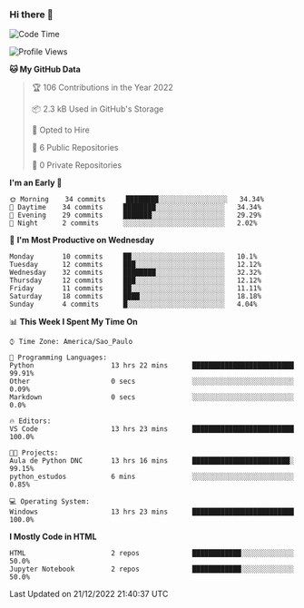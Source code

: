 ### Hi there 👋

<!--
**igabriel-gb/igabriel-gb** is a ✨ _special_ ✨ repository because its `README.md` (this file) appears on your GitHub profile.

Here are some ideas to get you started:

- 🔭 I’m currently working on ...
- 🌱 I’m currently learning ...
- 👯 I’m looking to collaborate on ...
- 🤔 I’m looking for help with ...
- 💬 Ask me about ...
- 📫 How to reach me: ...
- 😄 Pronouns: ...
- ⚡ Fun fact: ...
-->

<!--START_SECTION:waka-->
![Code Time](http://img.shields.io/badge/Code%20Time-84%20hrs%2048%20mins-blue)

![Profile Views](http://img.shields.io/badge/Profile%20Views-1-blue)

**🐱 My GitHub Data** 

> 🏆 106 Contributions in the Year 2022
 > 
> 📦 2.3 kB Used in GitHub's Storage 
 > 
> 💼 Opted to Hire
 > 
> 📜 6 Public Repositories 
 > 
> 🔑 0 Private Repositories  
 > 
**I'm an Early 🐤** 

```text
🌞 Morning    34 commits     ████████░░░░░░░░░░░░░░░░░   34.34% 
🌇 Daytime    34 commits     ████████░░░░░░░░░░░░░░░░░   34.34% 
🌃 Evening    29 commits     ███████░░░░░░░░░░░░░░░░░░   29.29% 
🌙 Night      2 commits      ░░░░░░░░░░░░░░░░░░░░░░░░░   2.02%

```
📅 **I'm Most Productive on Wednesday** 

```text
Monday       10 commits     ██░░░░░░░░░░░░░░░░░░░░░░░   10.1% 
Tuesday      12 commits     ███░░░░░░░░░░░░░░░░░░░░░░   12.12% 
Wednesday    32 commits     ████████░░░░░░░░░░░░░░░░░   32.32% 
Thursday     12 commits     ███░░░░░░░░░░░░░░░░░░░░░░   12.12% 
Friday       11 commits     ██░░░░░░░░░░░░░░░░░░░░░░░   11.11% 
Saturday     18 commits     ████░░░░░░░░░░░░░░░░░░░░░   18.18% 
Sunday       4 commits      █░░░░░░░░░░░░░░░░░░░░░░░░   4.04%

```


📊 **This Week I Spent My Time On** 

```text
⌚︎ Time Zone: America/Sao_Paulo

💬 Programming Languages: 
Python                   13 hrs 22 mins      █████████████████████████   99.91% 
Other                    0 secs              ░░░░░░░░░░░░░░░░░░░░░░░░░   0.09% 
Markdown                 0 secs              ░░░░░░░░░░░░░░░░░░░░░░░░░   0.0%

🔥 Editors: 
VS Code                  13 hrs 23 mins      █████████████████████████   100.0%

🐱‍💻 Projects: 
Aula de Python DNC       13 hrs 16 mins      ████████████████████████░   99.15% 
python_estudos           6 mins              ░░░░░░░░░░░░░░░░░░░░░░░░░   0.85%

💻 Operating System: 
Windows                  13 hrs 23 mins      █████████████████████████   100.0%

```

**I Mostly Code in HTML** 

```text
HTML                     2 repos             ████████████░░░░░░░░░░░░░   50.0% 
Jupyter Notebook         2 repos             ████████████░░░░░░░░░░░░░   50.0%

```



 Last Updated on 21/12/2022 21:40:37 UTC
<!--END_SECTION:waka-->
